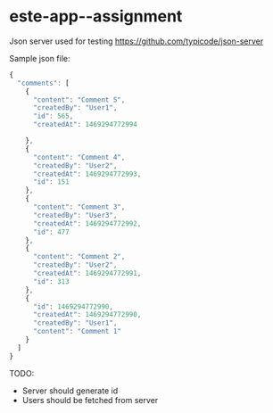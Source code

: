 # este-app--assignment

Json server used for testing https://github.com/typicode/json-server

Sample json file:

```javascript 
{
  "comments": [
    {
      "content": "Comment 5",
      "createdBy": "User1",
      "id": 565,
      "createdAt": 1469294772994

    },
    {
      "content": "Comment 4",
      "createdBy": "User2",
      "createdAt": 1469294772993,
      "id": 151
    },
    {
      "content": "Comment 3",
      "createdBy": "User3",
      "createdAt": 1469294772992,
      "id": 477
    },
    {
      "content": "Comment 2",
      "createdBy": "User2",
      "createdAt": 1469294772991,
      "id": 313
    },
    {
      "id": 1469294772990,
      "createdAt": 1469294772990,
      "createdBy": "User1",
      "content": "Comment 1"
    }
  ]
}

```


TODO:
- Server should generate id
- Users should be fetched from server
